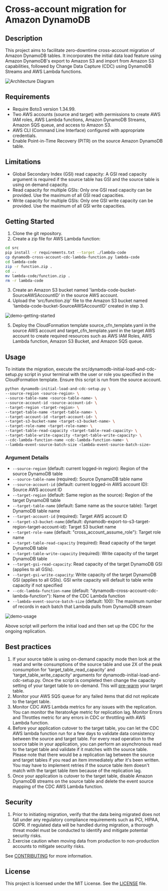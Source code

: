 # Cross-account migration for Amazon DynamoDB

## Description
This project aims to facilitate zero-downtime cross-account migration of Amazon DynamoDB tables. It incorporates the initial data load feature using Amazon DynamoDB's export to Amazon S3 and import from Amazon S3 capabilities, followed by Change Data Capture (CDC) using DynamoDB Streams and AWS Lambda functions.

![Architecture Diagram](images/DDB-cross-acct-migration-architecture.jpg)


## Requirements
- Require Boto3 version 1.34.99.
- Two AWS accounts (source and target) with permissions to create AWS IAM roles, AWS Lambda functions, Amazon DynamoDB Streams, Amazon SQS queue, and access to Amazon S3.
- AWS CLI (Command Line Interface) configured with appropriate credentials.
- Enable Point-in-Time Recovery (PITR) on the source Amazon DynamoDB table.

## Limitations
- Global Secondary Index (GSI) read capacity: A GSI read capacity argument is required if the source table has GSI and the source table is using on demand capacity.
- Read capacity for multiple GSIs:  Only one GSI read capacity can be provided.  Use the maximum of all GSI read capacities.
- Write capacity for multiple GSIs:  Only one GSI write capacity can be provided.  Use the maximum of all GSI write capacities.

## Getting Started
1. Clone the git repository.
2. Create a zip file for AWS Lambda function:
```bash
cd src
pip install -r requirements.txt --target ./lambda-code
cp dynamodb-cross-account-cdc-lambda-function.py lambda-code
cd lambda-code
zip -r function.zip .
cd ..
mv lambda-code/function.zip .
rm -r lambda-code
```
3. Create an Amazon S3 bucket named 'lambda-code-bucket-SourceAWSAccountID' in the source AWS account.
4. Upload the 'src/function.zip' file to the Amazon S3 bucket named 'lambda-code-bucket-SourceAWSAccountID' created in step 3.

![demo-getting-started](images/demo-getting-started.gif)

5. Deploy the CloudFormation template source_cfn_template.yaml in the source AWS account and target_cfn_template.yaml in the target AWS account to create required resources such as AWS IAM Roles, AWS Lambda function, Amazon S3 Bucket, and Amazon SQS queue.


## Usage
To initiate the migration, execute the src/dynamodb-initial-load-and-cdc-setup.py script in your terminal with the user or role you specified in the CloudFormation template. Ensure this script is run from the source account.

```bash
python dynamodb-initial-load-and-cdc-setup.py \
--source-region <source-region> \
--source-table-name <source-table-name> \
--source-account-id <source-account-id> \
--target-region <target-region> \
--target-table-name <target-table-name> \
--target-account-id <target-account-id> \
--target-s3-bucket-name <target-s3-bucket-name> \
--target-role-name <target-role-name> \
--target-table-read-capacity <target-table-read-capacity> \
--target-table-write-capacity <target-table-write-capacity> \
--cdc-lambda-function-name <cdc-lambda-function-name> \
--lambda-event-source-batch-size <lambda-event-source-batch-size>
```

### Argument Details
* `--source-region` (default: current logged-in region): Region of the source DynamoDB table
* `--source-table-name` (required): Source DynamoDB table name
* `--source-account-id` (default: current logged-in AWS account ID): Source AWS account ID
* `--target-region` (default: Same region as the source): Region of the target DynamoDB table
* `--target-table-name` (default: Same name as the source table): Target DynamoDB table name
* `--target-account-id` (required): Target AWS account ID
* `--target-s3-bucket-name`:(default: dynamodb-export-to-s3-target-region-target-account-id): Target S3 bucket name
* `--target-role-name` (default: "cross_account_assume_role"): Target role name
* `--target-table-read-capacity` (required): Read capacity of the target DynamoDB table
* `--target-table-write-capacity` (required): Write capacity of the target DynamoDB table
* `--target-gsi-read-capacity`: Read capacity of the target DynamoDB GSI (applies to all GSIs).
* `--target-gsi-write-capacity`: Write capacity of the target DynamoDB GSI (applies to all GSIs).  GSI write capacity will default to table write capacity if not specified
* `--cdc-lambda-function-name` (default: "dynamodb-cross-account-cdc-lambda-function"): Name of the CDC Lambda function
* `--lambda-event-source-batch-size` (default: 100): The maximum number of records in each batch that Lambda pulls from DynamoDB stream


![demo-usage](images/demo-usage.gif)


Above script will perform the initial load and then set up the CDC for the ongoing replication.

## Best practices
1. If your source table is using on-demand capacity mode then look at the read and write consumptions of the source table and use 2X of the peak consumption for 'target_table_read_capacity' and 'target_table_write_capacity' arguments for dynamodb-initial-load-and-cdc-setup.py. Once the script is completed then change the capacity setting of your target table to on-demand. This will [pre-warm](https://docs.aws.amazon.com/amazondynamodb/latest/developerguide/HowItWorks.ReadWriteCapacityMode.html#HowItWorks.PreWarming) your target table.
2. Monitor your AWS SQS queue for any failed items that did not replicate to the target table.
3. Monitor CDC AWS Lambda metrics for any issues with the replication. You can monitor the IteratorAge metric for replication lag. Monitor Errors and Throttles metric for any errors in CDC or throttling with AWS Lambda function.
4. Before your application cutover to the target table, you can let the CDC AWS lambda function run for a few days to validate data consistency between the source and target table. For every read operation to the source table in your application, you can perform an asynchronous read to the target table and validate if it matches with the source table. Please note that there would be a replication lag between the source and target tables if you read an item immediately after it's been written. You may have to implement retries if the source table item doesn't match with the target table item because of the replication lag.
5. Once your application is cutover to the target table, disable Amazon DynamoDB streams on the source table and delete the event source mapping of the CDC AWS Lambda function.


## Security
1. Prior to initiating migration, verify that the data being migrated does not fall under any regulatory compliance requirements such as PCI, HIPAA, GDPR. If regulated data will be handled during migration, a thorough threat model must be conducted to identify and mitigate potential security risks.
2. Exercise caution when moving data from production to non-production accounts to mitigate security risks.

See [CONTRIBUTING](CONTRIBUTING.md) for more information.

## License
This project is licensed under the MIT License. See the [LICENSE](LICENSE) file.
